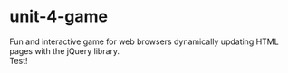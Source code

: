 # unit-4-game
Fun and interactive game for web browsers dynamically updating HTML pages with the jQuery library.  
Test!